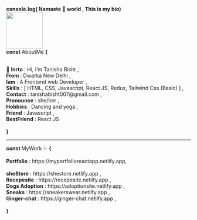 <b>console.log( Namaste 🙏 world , This is my bio)</b>  
<img src="https://cdnl.iconscout.com/lottie/premium/thumb/happy-robot-say-hai-5665357-4729052.gif" width="100" alt /> </br>
<b>const</b> AboutMe  <b> { </b> </br>

</br>
 👋 <b>Inrto</b>  :  Hi, I’m Tanisha Bisht , </br>
  <b>From</b>  :  Dwarka New Delhi , </br>
   <b>Iam</b>    :  A Frontend web Developer ,</br>
   <b>Skills</b>  :  [  HTML, CSS, Javascript, React JS, Redux, Tailwind Css (Basic)  ] ,</br>
   <b>Contact</b>  :  tanishabisht007@gmail.com ,</br>
   <b>Pronounce</b> :  she/her ,</br>
   <b>Hobbies</b> :  Dancing and yoga ,</br>
   <b>Friend</b>   :  Javascript ,</br>
   <b>BestFriend</b> : React JS
 </br>
 </br>
 <b> } </b>
 <hr>
  <b> const </b> MyWork ✨ <b> { </b> </br> 
  </br>
 <b>Portfolio</b>     : https://myportfolioreactapp.netlify.app,</br>
 </br>
 <b>sheStore</b>      : https://shestore.netlify.app ,</br>
 <b>Recepesite</b>    : https://recepesite.netlify.app ,</br>
 <b>Dogs Adoption</b> : https://adoptionsite.netlify.app , </br>
 <b>Sneaks</b>        : https://sneakerswear.netlify.app ,</br>
 <b>Ginger-chat</b>        : https://ginger-chat.netlify.app ,</br>
 </br>
 <b> } </b>
 

  
